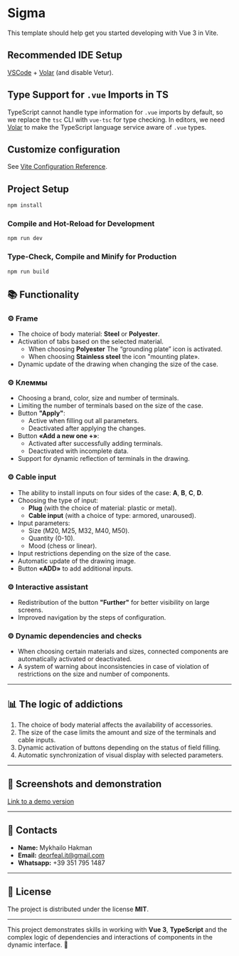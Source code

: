 # Sigma

This template should help get you started developing with Vue 3 in Vite.

## Recommended IDE Setup

[VSCode](https://code.visualstudio.com/) + [Volar](https://marketplace.visualstudio.com/items?itemName=Vue.volar) (and disable Vetur).

## Type Support for `.vue` Imports in TS

TypeScript cannot handle type information for `.vue` imports by default, so we replace the `tsc` CLI with `vue-tsc` for type checking. In editors, we need [Volar](https://marketplace.visualstudio.com/items?itemName=Vue.volar) to make the TypeScript language service aware of `.vue` types.

## Customize configuration

See [Vite Configuration Reference](https://vite.dev/config/).

## Project Setup

```sh
npm install
```

### Compile and Hot-Reload for Development

```sh
npm run dev
```

### Type-Check, Compile and Minify for Production

```sh
npm run build
```

## 📚 Functionality

### ⚙️ **Frame**

- The choice of body material: **Steel** or **Polyester**.
- Activation of tabs based on the selected material.
  - When choosing **Polyester** The “grounding plate” icon is activated.
  - When choosing **Stainless steel** the icon "mounting plate».
- Dynamic update of the drawing when changing the size of the case.

### ⚙️ **Клеммы**

- Choosing a brand, color, size and number of terminals.
- Limiting the number of terminals based on the size of the case.
- Button **"Apply"**:
  - Active when filling out all parameters.
  - Deactivated after applying the changes.
- Button **«Add a new one +»**:
  - Activated after successfully adding terminals.
  - Deactivated with incomplete data.
- Support for dynamic reflection of terminals in the drawing.

### ⚙️ **Cable input**

- The ability to install inputs on four sides of the case: **A**, **B**, **C**, **D**.
- Choosing the type of input:
  - **Plug** (with the choice of material: plastic or metal).
  - **Cable input** (with a choice of type: armored, unaroused).
- Input parameters:
  - Size (М20, М25, М32, М40, М50).
  - Quantity (0-10).
  - Mood (chess or linear).
- Input restrictions depending on the size of the case.
- Automatic update of the drawing image.
- Button **«ADD»** to add additional inputs.

### ⚙️ **Interactive assistant**

- Redistribution of the button **"Further"** for better visibility on large screens.
- Improved navigation by the steps of configuration.

### ⚙️ **Dynamic dependencies and checks**

- When choosing certain materials and sizes, connected components are automatically activated or deactivated.
- A system of warning about inconsistencies in case of violation of restrictions on the size and number of components.

---

## 📊 **The logic of addictions**

1. The choice of body material affects the availability of accessories.
2. The size of the case limits the amount and size of the terminals and cable inputs.
3. Dynamic activation of buttons depending on the status of field filling.
4. Automatic synchronization of visual display with selected parameters.

---

## 📸 **Screenshots and demonstration**

[Link to a demo version](https://your-demo-link.com)

---

## 📧 **Contacts**

- **Name:** Mykhailo Hakman
- **Email:** deorfeal.it@gmail.com
- **Whatsapp:** +39 351 795 1487

---

## 📜 **License**

The project is distributed under the license **MIT**.

---

This project demonstrates skills in working with **Vue 3**, **TypeScript** and the complex logic of dependencies and interactions of components in the dynamic interface. 🚀
